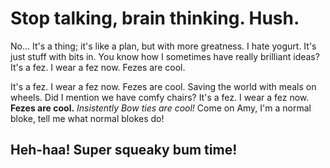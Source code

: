 # Stop talking, brain thinking. Hush.

No… It's a thing; it's like a plan, but with more greatness. I hate yogurt. It's just stuff with bits in. You know how I sometimes have really brilliant ideas? It's a fez. I wear a fez now. Fezes are cool.

It's a fez. I wear a fez now. Fezes are cool. Saving the world with meals on wheels. Did I mention we have comfy chairs? It's a fez. I wear a fez now. __Fezes are cool.__ **Insistently* Bow ties are cool!* Come on Amy, I'm a normal bloke, tell me what normal blokes do!

## Heh-haa! Super squeaky bum time!